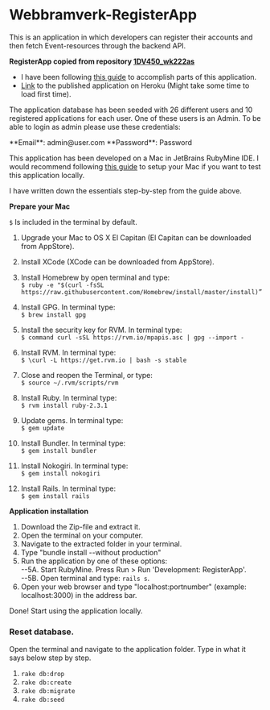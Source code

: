 # Webbramverk-RegisterApp
This is an application in which developers can register their accounts and then fetch Event-resources through the backend API.


**RegisterApp copied from repository [1DV450_wk222as](https://github.com/WictorKihlbaum/1DV450_wk222as)**
* I have been following [this guide](https://www.railstutorial.org/book/frontmatter) to accomplish parts of this application.
* [Link](https://webbramverk-registerapp.herokuapp.com/) to the published application on Heroku (Might take some time to load first time).

<p>
The application database has been seeded with 26 different users and 10 registered applications for each user. One of these users is an Admin. To be able to login as admin please use these credentials:
</p>
**Email**: admin@user.com   
**Password**: Password   


This application has been developed on a Mac in JetBrains RubyMine IDE.
I would recommend following [this guide](http://railsapps.github.io/installrubyonrails-mac.html) to setup your Mac if you want to test this application locally.

I have written down the essentials step-by-step from the guide above.

**Prepare your Mac**

`$` Is included in the terminal by default.

1. Upgrade your Mac to OS X El Capitan (El Capitan can be downloaded from AppStore).

2. Install XCode (XCode can be downloaded from AppStore).

3. Install Homebrew by open terminal and type:  
 `$ ruby -e "$(curl -fsSL https://raw.githubusercontent.com/Homebrew/install/master/install)”`

4. Install GPG. In terminal type:  
`$ brew install gpg`

5. Install the security key for RVM. In terminal type:  
`$ command curl -sSL https://rvm.io/mpapis.asc | gpg --import -`

6. Install RVM. In terminal type:  
`$ \curl -L https://get.rvm.io | bash -s stable`

7. Close and reopen the Terminal, or type:  
`$ source ~/.rvm/scripts/rvm`

8. Install Ruby. In terminal type:  
`$ rvm install ruby-2.3.1`

9. Update gems. In terminal type:  
`$ gem update`

10. Install Bundler. In terminal type:  
`$ gem install bundler`

11. Install Nokogiri. In terminal type:  
`$ gem install nokogiri`

12. Install Rails. In terminal type:   
`$ gem install rails`

**Application installation**  
1. Download the Zip-file and extract it.  
2. Open the terminal on your computer.   
3. Navigate to the extracted folder in your terminal.   
4. Type "bundle install --without production"  
5. Run the application by one of these options:    
--5A. Start RubyMine. Press Run > Run 'Development: RegisterApp'.     
--5B. Open terminal and type: `rails s`.     
6. Open your web browser and type "localhost:portnumber" (example: localhost:3000) in the address bar.   

Done! Start using the application locally.


### Reset database.
Open the terminal and navigate to the application folder. Type in what it says below step by step.

1. `rake db:drop`
2. `rake db:create`
3. `rake db:migrate`
4. `rake db:seed`
